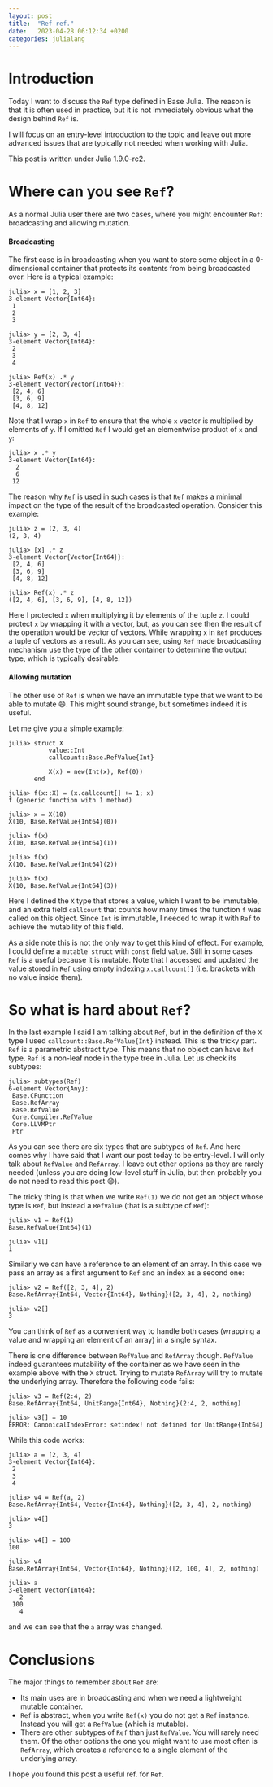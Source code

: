 ```yaml
---
layout: post
title:  "Ref ref."
date:   2023-04-28 06:12:34 +0200
categories: julialang
---
```


# Introduction

Today I want to discuss the `Ref` type defined in Base Julia.
The reason is that it is often used in practice, but it is not immediately
obvious what the design behind `Ref` is.

I will focus on an entry-level introduction to the topic and leave out
more advanced issues that are typically not needed when working with
Julia.

This post is written under Julia 1.9.0-rc2.

# Where can you see `Ref`?

As a normal Julia user there are two cases, where you might encounter `Ref`:
broadcasting and allowing mutation.

#### Broadcasting

The first case is in broadcasting when you want to store some object in a
0-dimensional container that protects its contents from being broadcasted over.
Here is a typical example:

```
julia> x = [1, 2, 3]
3-element Vector{Int64}:
 1
 2
 3

julia> y = [2, 3, 4]
3-element Vector{Int64}:
 2
 3
 4

julia> Ref(x) .* y
3-element Vector{Vector{Int64}}:
 [2, 4, 6]
 [3, 6, 9]
 [4, 8, 12]
```

Note that I wrap `x` in `Ref` to ensure that the whole `x` vector is multiplied
by elements of `y`. If I omitted `Ref` I would get an elementwise product of
`x` and `y`:

```
julia> x .* y
3-element Vector{Int64}:
  2
  6
 12
```

The reason why `Ref` is used in such cases is that `Ref` makes a minimal impact on
the type of the result of the broadcasted operation. Consider this example:

```
julia> z = (2, 3, 4)
(2, 3, 4)

julia> [x] .* z
3-element Vector{Vector{Int64}}:
 [2, 4, 6]
 [3, 6, 9]
 [4, 8, 12]

julia> Ref(x) .* z
([2, 4, 6], [3, 6, 9], [4, 8, 12])
```

Here I protected `x` when multiplying it by elements of the tuple `z`.
I could protect `x` by wrapping it with a vector, but, as you can see
then the result of the operation would be vector of vectors. While
wrapping `x` in `Ref` produces a tuple of vectors as a result.
As you can see, using `Ref` made broadcasting mechanism use the type of
the other container to determine the output type, which is typically desirable.

#### Allowing mutation

The other use of `Ref` is when we have an immutable type that we want to be able
to mutate 😄. This might sound strange, but sometimes indeed it is useful.

Let me give you a simple example:

```
julia> struct X
           value::Int
           callcount::Base.RefValue{Int}

           X(x) = new(Int(x), Ref(0))
       end

julia> f(x::X) = (x.callcount[] += 1; x)
f (generic function with 1 method)

julia> x = X(10)
X(10, Base.RefValue{Int64}(0))

julia> f(x)
X(10, Base.RefValue{Int64}(1))

julia> f(x)
X(10, Base.RefValue{Int64}(2))

julia> f(x)
X(10, Base.RefValue{Int64}(3))
```

Here I defined the `X` type that stores a value, which I want to be immutable,
and an extra field `callcount` that counts how many times the function `f` was
called on this object. Since `Int` is immutable, I needed to wrap it with `Ref`
to achieve the mutability of this field.

As a side note this is not the only way to get this kind of effect. For example,
I could define a `mutable struct` with `const` field `value`. Still in some
cases `Ref` is a useful because it is mutable. Note that I accessed and updated
the value stored in `Ref` using empty indexing `x.callcount[]` (i.e. brackets
with no value inside them).

# So what is hard about `Ref`?

In the last example I said I am talking about `Ref`, but in the definition of
the `X` type I used `callcount::Base.RefValue{Int}` instead. This is the tricky
part. `Ref` is a parametric abstract type. This means that no object can have
`Ref` type. `Ref` is a non-leaf node in the type tree in Julia. Let us check its
subtypes:

```
julia> subtypes(Ref)
6-element Vector{Any}:
 Base.CFunction
 Base.RefArray
 Base.RefValue
 Core.Compiler.RefValue
 Core.LLVMPtr
 Ptr
```

As you can see there are six types that are subtypes of `Ref`. And here comes
why I have said that I want our post today to be entry-level. I will only talk
about `RefValue` and `RefArray`. I leave out other options as they are
rarely needed (unless you are doing low-level stuff in Julia, but then probably
you do not need to read this post 😄).

The tricky thing is that when we write `Ref(1)` we do not get an object
whose type is `Ref`, but instead a `RefValue` (that is a subtype of `Ref`):

```
julia> v1 = Ref(1)
Base.RefValue{Int64}(1)

julia> v1[]
1
```

Similarly we can have a reference to an element of an array. In this case
we pass an array as a first argument to `Ref` and an index as a second one:

```
julia> v2 = Ref([2, 3, 4], 2)
Base.RefArray{Int64, Vector{Int64}, Nothing}([2, 3, 4], 2, nothing)

julia> v2[]
3
```

You can think of `Ref` as a convenient way to handle both cases (wrapping a value
and wrapping an element of an array) in a single syntax.

There is one difference between `RefValue` and `RefArray` though. `RefValue`
indeed guarantees mutability of the container as we have seen in the example
above with the `X` struct. Trying to mutate `RefArray` will try to mutate
the underlying array. Therefore the following code fails:

```
julia> v3 = Ref(2:4, 2)
Base.RefArray{Int64, UnitRange{Int64}, Nothing}(2:4, 2, nothing)

julia> v3[] = 10
ERROR: CanonicalIndexError: setindex! not defined for UnitRange{Int64}
```

While this code works:

```
julia> a = [2, 3, 4]
3-element Vector{Int64}:
 2
 3
 4

julia> v4 = Ref(a, 2)
Base.RefArray{Int64, Vector{Int64}, Nothing}([2, 3, 4], 2, nothing)

julia> v4[]
3

julia> v4[] = 100
100

julia> v4
Base.RefArray{Int64, Vector{Int64}, Nothing}([2, 100, 4], 2, nothing)

julia> a
3-element Vector{Int64}:
   2
 100
   4
```

and we can see that the `a` array was changed.

# Conclusions

The major things to remember about `Ref` are:

* Its main uses are in broadcasting and when we need a lightweight mutable container.
* `Ref` is abstract, when you write `Ref(x)` you do not get a `Ref` instance. Instead
  you will get a `RefValue` (which is mutable).
* There are other subtypes of `Ref` than just `RefValue`. You will rarely need them.
  Of the other options the one you might want to use most often is `RefArray`, which
  creates a reference to a single element of the underlying array.

I hope you found this post a useful ref. for `Ref`.
